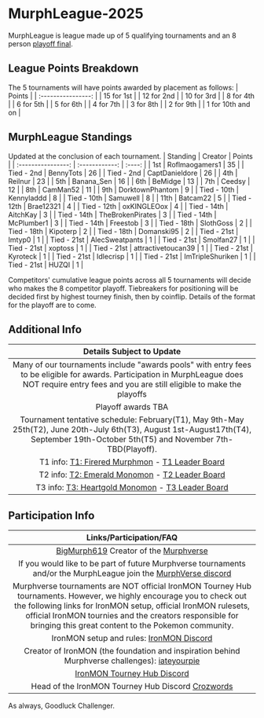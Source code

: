 # MurphLeague-2025

MurphLeague is league made up of 5 qualifying tournaments and an 8 person [playoff final](https://github.com/BigMurph619/Murphleague-2025-Championship).

## League Points Breakdown
The 5 tournaments will have points awarded by placement as follows:
|       Points       |
| :----------------: |
| 15 for 1st         |
| 12 for 2nd         |
| 10 for 3rd         |
| 8 for 4th          |
| 6 for 5th          |
| 5 for 6th          |
| 4 for 7th          |
| 3 for 8th          |
| 2 for 9th          |
| 1 for 10th and on  |

## MurphLeague Standings
Updated at the conclusion of each tournament.
|   Standing         | Creator            | Points |
| :----------------: | :------------:     | :----: |
| 1st                | Roflmaogamers1     | 35     |
| Tied - 2nd         | BennyTots          | 26     |
| Tied - 2nd         | CaptDanieldore     | 26     |
| 4th                | Reilnur            | 23     |
| 5th                | Banana_Sen         | 16     |
| 6th                | BeMidge            | 13     |
| 7th                | Ceedsy             | 12     |
| 8th                | CamMan52           | 11     |
| 9th                | DorktownPhantom    | 9      |
| Tied - 10th        | Kennyladdd         | 8      |
| Tied - 10th        | Samuwell           | 8      |
| 11th               | Batcam22           | 5      |
| Tied - 12th        | Brae12321          | 4      |
| Tied - 12th        | oxKINGLEOox        | 4      |
| Tied - 14th        | AitchKay           | 3      |
| Tied - 14th        | TheBrokenPirates   | 3      |
| Tied - 14th        | McPlumber1         | 3      |
| Tied - 14th        | Freestob           | 3      |
| Tied - 18th        | SlothGoss          | 2      |
| Tied - 18th        | Kipoterp           | 2      |
| Tied - 18th        | Domanski95         | 2      |
| Tied - 21st        | Imtyp0             | 1      |
| Tied - 21st        | AlecSweatpants     | 1      |
| Tied - 21st        | Smolfan27          | 1      |
| Tied - 21st        | xoptoss            | 1      |
| Tied - 21st        | attractivetoucan39 | 1      |
| Tied - 21st        | Kyroteck           | 1      |
| Tied - 21st        | Idlecrisp          | 1      |
| Tied - 21st        | ImTripleShuriken   | 1      |
| Tied - 21st        | HUZQI              | 1      |

Competitors' cumulative league points across all 5 tournaments will decide who makes the 8 competitor playoff. Tiebreakers for positioning will be decided first by highest tourney finish, then by coinflip. Details of the format for the playoff are to come.

## Additional Info
|       Details Subject to Update       |
| :-----------------------------------: |
| Many of our tournaments include "awards pools" with entry fees to be eligible for awards. Participation in MurphLeague does NOT require entry fees and you are still eligible to make the playoffs |
| Playoff awards TBA |
| Tournament tentative schedule: February(T1), May 9th-May 25th(T2), June 20th-July 6th(T3), August 1st-August17th(T4), September 19th-October 5th(T5) and November 7th-TBD(Playoff). |
| T1 info: [T1: Firered Murphmon](https://github.com/TakeJoshyy/TheMurphVerse/blob/7d30dd737aa40bbd3b526a5b284bd4d3debfb3c4/Murphmon-T1-Tourney-2025/readme.md) - [T1 Leader Board](https://github.com/TakeJoshyy/TheMurphVerse/blob/7d30dd737aa40bbd3b526a5b284bd4d3debfb3c4/Murphmon-T1-Tourney-2025/leaderboard.md) |
| T2 info: [T2: Emerald Monomon](https://github.com/TakeJoshyy/TheMurphVerse/tree/main/2.Tournaments/3.Emerald-Monomon-T2-Tourney-2025) - [T2 Leader Board](https://takejoshyy.github.io/TheMurphVerse/pages/T2Standings.html) |
| T3 info: [T3: Heartgold Monomon](https://github.com/TakeJoshyy/TheMurphVerse/blob/main/2.Tournaments/4.HeartGold-Monomon-T3-Tourney-2025/README.md) - [T3 Leader Board](https://takejoshyy.github.io/TheMurphVerse/pages/T3/index.html) |

## Participation Info
| Links/Participation/FAQ |
| :-----------------: |
| [BigMurph619](https://www.twitch.tv/bigmurph619) Creator of the [Murphverse](https://github.com/TakeJoshyy/TheMurphVerse/blob/7d30dd737aa40bbd3b526a5b284bd4d3debfb3c4/readme.md) |
| If you would like to be part of future Murphverse tournaments and/or the MurphLeague join the [MurphVerse discord](https://discord.gg/ctYty73VAT) |
| Murphverse tournaments are NOT official IronMON Tourney Hub tournaments. However, we highly encourage you to check out the following links for IronMON setup, official IronMON rulesets, official IronMON tournies and the creators responsible for bringing this great content to the Pokemon community. |
| IronMON setup and rules: [IronMON Discord](https://discord.com/invite/jFPYsZAhjX) |
| Creator of IronMON (the foundation and inspiration behind Murphverse challenges): [iateyourpie](https://www.twitch.tv/iateyourpie) |
| [IronMON Tourney Hub Discord](https://discord.gg/zsqtN6X7Ra) |
| Head of the IronMON Tourney Hub Discord [Crozwords](https://www.twitch.tv/crozwords) |

As always, Goodluck Challenger.
